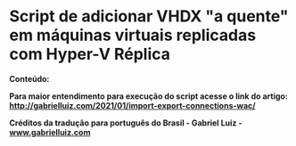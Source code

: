 # Script de adicionar VHDX "a quente" em máquinas virtuais replicadas com Hyper-V Réplica

**Conteúdo:**



**Para maior entendimento para execução do script acesse o link do artigo: http://gabrielluiz.com/2021/01/import-export-connections-wac/**

**Créditos da tradução para português do Brasil - Gabriel Luiz - www.gabrielluiz.com**
